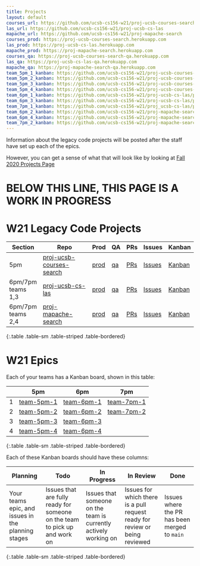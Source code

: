 ```yaml
---
title: Projects
layout: default
courses_url: https://github.com/ucsb-cs156-w21/proj-ucsb-courses-search
las_url: https://github.com/ucsb-cs156-w21/proj-ucsb-cs-las
mapache_url: https://github.com/ucsb-cs156-w21/proj-mapache-search
courses_prod: https://proj-ucsb-courses-search.herokuapp.com
las_prod: https://proj-ucsb-cs-las.herokuapp.com
mapache_prod: https://proj-mapache-search.herokuapp.com
courses_qa: https://proj-ucsb-courses-search-qa.herokuapp.com
las_qa: https://proj-ucsb-cs-las-qa.herokuapp.com
mapache_qa: https://proj-mapache-search-qa.herokuapp.com
team_5pm_1_kanban: https://github.com/ucsb-cs156-w21/proj-ucsb-courses-search/projects/9
team_5pm_2_kanban: https://github.com/ucsb-cs156-w21/proj-ucsb-courses-search/projects/10
team_5pm_3_kanban: https://github.com/ucsb-cs156-w21/proj-ucsb-courses-search/projects/11
team_5pm_4_kanban: https://github.com/ucsb-cs156-w21/proj-ucsb-courses-search/projects/12
team_6pm_1_kanban: https://github.com/ucsb-cs156-w21/proj-ucsb-cs-las/projects/15
team_6pm_3_kanban: https://github.com/ucsb-cs156-w21/proj-ucsb-cs-las/projects/14
team_7pm_1_kanban: https://github.com/ucsb-cs156-w21/proj_ucsb-cs-las/projects/13
team_6pm_2_kanban: https://github.com/ucsb-cs156-w21/proj-mapache-search/projects/11
team_6pm_4_kanban: https://github.com/ucsb-cs156-w21/proj-mapache-search/projects/10
team_7pm_2_kanban: https://github.com/ucsb-cs156-w21/proj-mapache-search/projects/9
---
```


Information about the legacy code projects will be posted after
the staff have set up each of the epics.

However, you can get a sense of what that will look like by looking
at [Fall 2020 Projects Page](https://ucsb-cs156.github.io/f20/info/projects)

# BELOW THIS LINE, THIS PAGE IS A WORK IN PROGRESS


# W21 Legacy Code Projects

| Section | Repo | Prod | QA | PRs | Issues | Kanban |
|---------|------|------|----|-----|--------|--------|
| 5pm | [proj-ucsb-courses-search]({{page.courses_url}}) |  [prod]({{page.courses_prod}}) | [qa]({{page.courses_qa}}) | [PRs]({{page.courses_url}}/pulls) |  [Issues]({{page.courses_url}}/issues) |  [Kanban]({{page.courses_url}}/projects) 
| 6pm/7pm <br/> teams 1,3 | [proj-ucsb-cs-las]({{page.las_url}}) |   [prod]({{page.las_prod}}) | [qa]({{page.las_qa}})  | [PRs]({{page.las_url}}/pulls) |  [Issues]({{page.las_url}}/issues) |  [Kanban]({{page.las_url}}/projects) 
| 6pm/7pm <br/> teams 2,4 | [proj-mapache-search]({{page.mapache_url}}) | [prod]({{page.mapache_prod}}) | [qa]({{page.mapache_qa}})  | [PRs]({{page.mapache_url}}/pulls) |  [Issues]({{page.mapache_url}}/issues) |  [Kanban]({{page.courses_url}}/projects) |
{:.table .table-sm .table-striped .table-bordered}

# W21 Epics

Each of your teams has a Kanban board, shown in this table:


|   | 5pm | 6pm | 7pm|
|---|-----|-----|----|
| 1 | [team-5pm-1]({{page.team_5pm_1_kanban}})  | [team-6pm-1]({{page.team_6pm_1_kanban}})  | [team-7pm-1]({{page.team_7pm_1_kanban}})  |
| 2 | [team-5pm-2]({{page.team_5pm_2_kanban}})  | [team-6pm-2]({{page.team_6pm_2_kanban}})  | [team-7pm-2]({{page.team_7pm_2_kanban}})  |
| 3 | [team-5pm-3]({{page.team_5pm_3_kanban}})  | [team-6pm-3]({{page.team_6pm_3_kanban}})  |                                           |
| 4 | [team-5pm-4]({{page.team_5pm_4_kanban}})  | [team-6pm-4]({{page.team_6pm_4_kanban}})  |                                           |
{:.table .table-sm .table-striped .table-bordered}

Each of these Kanban boards should have these columns:

| Planning | Todo | In Progress | In Review | Done |
|-|-|-|-|-|
| Your teams epic, and issues in the planning stages | Issues that are fully ready for someone on the team to pick up and work on | Issues that someone on the team is currently actively working on | Issues for which there is a pull request ready for review or being reviewed | Issues where the PR has been merged to `main`|
{:.table .table-sm .table-striped .table-bordered}


